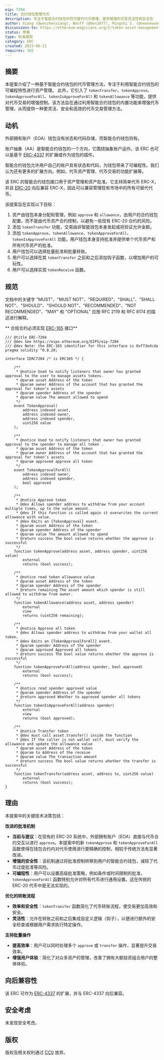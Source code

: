 ```yaml
---
eip: 7204
title: 合约钱包管理代币
description: 专注于智能合约钱包中的可替代代币管理，提供增强的交易灵活性和安全性
author: Xiang (@wenzhenxiang), Ben77 (@ben2077), Mingshi S. (@newnewsms)
discussions-to: https://ethereum-magicians.org/t/token-asset-management-interface-with-smart-contract-wallet/14759
status: 草案
type: 标准跟踪
category: ERC
created: 2023-06-21
requires: 165
---
```


## 摘要

本提案介绍了一种基于智能合约钱包的代币管理方法，专注于利用智能合约钱包的可编程特性进行资产管理。 
此外，它引入了 `tokenTransfer`、`tokenApprove`、`tokenApproveForAll`、`tokenIsApproveForAll` 和 `tokenAllowance` 等功能，提供对代币交易的增强控制。该方法旨在通过利用智能合约钱包的内置功能来增强代币管理，从而提供一种更灵活、安全和高效的代币交易管理方法。


## 动机

外部拥有账户（EOA）钱包没有状态和代码存储，而智能合约钱包则有。

账户抽象（AA）是智能合约钱包的一个方向，它围绕抽象账户运作。该 ERC 也可以是基于 [ERC-4337](./eip-4337.md) 的扩展或作为钱包的插件。

智能合约钱包允许用户自己的账户具有状态和代码，为钱包带来了可编程性。我们认为还有更多的扩展方向。例如，代币资产管理、代币交易的功能扩展等。

该 ERC 的智能合约钱包接口用于资产管理和资产批准。它支持简单代币 <!-- TODO --> ERC-X，并且 [ERC-20](./eip-20.md) 向后兼容 <!-- TODO --> ERC-X，因此可以兼容管理现有市场中的所有可替代代币。

该提案旨在实现以下目标：

1. 资产由钱包本身分配和管理，例如 `approve` 和 `allowance`，由用户的合约钱包配置，而不是由代币资产合约控制，以避免一些现有 ERC-20 合约的风险。
2. 添加 `tokenTransfer` 功能，交易由非智能钱包本身发起或将验证允许金额。
3. 添加 `tokenApprove`、`tokenAllowance`、`tokenApproveForAll`、`tokenIsApproveForAll` 功能。用户钱包本身支持批准并提供单个代币资产和所有代币资产的批准。
4. 用户钱包可以选择批量批准和批量转账。
5. 用户可以选择在其 `tokenTransfer` 之前和之后添加钩子函数，以增加用户的可玩性。
6. 用户可以选择实现 `tokenReceive` 函数。


## 规范

文档中的关键字 "MUST"、"MUST NOT"、"REQUIRED"、"SHALL"、"SHALL NOT"、"SHOULD"、"SHOULD NOT"、"RECOMMENDED"、"NOT RECOMMENDED"、"MAY" 和 "OPTIONAL" 应按 RFC 2119 和 RFC 8174 的描述进行解释。

** 合规合约必须实现 [ERC-165](./eip-165.md) 接口**

```solidity
/// @title ERC-7204 
/// @dev See https://eips.ethereum.org/EIPS/eip-7204
/// @dev Note: the ERC-165 identifier for this interface is 0xf73edcda
pragma solidity ^0.8.20;

interface IERC7204 /* is ERC165 */ {

    /**
     * @notice Used to notify listeners that owner has granted approval to the user to manage assets tokens.
     * @param asset Address of the token
     * @param owner Address of the account that has granted the approval for token‘s assets
     * @param spender Address of the spender
     * @param value The amount allowed to spend
     */
    event TokenApproval(
        address indexed asset,
        address indexed owner, 
        address indexed spender, 
        uint256 value
    );

    /**
     * @notice Used to notify listeners that owner has granted approval to the spender to manage all token .
     * @param asset Address of the token
     * @param owner Address of the account that has granted the approval for token‘s assets
     * @param approved approve all token
     */
    event TokenApprovalForAll(
        address indexed owner, 
        address indexed spender,
        bool approved
    );

    /**
     * @notice Approve token
     * @dev Allows spender address to withdraw from your account multiple times, up to the value amount.
     * @dev If this function is called again it overwrites the current allowance with value.
     * @dev Emits an {TokenApproval} event.
     * @param asset Address of the token
     * @param spender Address of the spender
     * @param value The amount allowed to spend
     * @return success The bool value returns whether the approve is successful
     */
    function tokenApprove(address asset, address spender, uint256 value) 
        external 
        returns (bool success);

    /**
     * @notice read token allowance value
     * @param asset Address of the token
     * @param spender Address of the spender
     * @return remaining The asset amount which spender is still allowed to withdraw from owner.
     */
    function tokenAllowance(address asset, address spender) 
        external
        view
        returns (uint256 remaining);

    /**
     * @notice Approve all token
     * @dev Allows spender address to withdraw from your wallet all token.
     * @dev Emits an {TokenApprovalForAll} event.
     * @param spender Address of the spender
     * @param approved Approved all tokens
     * @return success The bool value returns whether the approve is successful
     */
    function tokenApproveForAll(address spender, bool approved) 
        external 
        returns (bool success);

    /**
     * @notice read spender approved value
     * @param spender Address of the spender
     * @return approved Whether to approved spender all tokens
     */
    function tokenIsApproveForAll(address spender) 
        external
        view
        returns (bool approved);

    /**
     * @notice Transfer token
     * @dev must call asset.transfer() inside the function
     * @dev If the caller is not wallet self, must verify the allowance and update the allowance value
     * @param asset Address of the token
     * @param to Address of the receive
     * @param value The transaction amount
     * @return success The bool value returns whether the transfer is successful
     */
    function tokenTransfer(address asset, address to, uint256 value) 
        external 
        returns (bool success); 
}
```


## 理由

本提案中的关键技术决策包括：

**改进的批准机制**
- **当前与提议**：在现有的 ERC-20 系统中，外部拥有账户（EOA）直接与代币合约交互以进行 `approve`。本提案中的新 `tokenApprove` 和 `tokenApproveForAll` 函数使得在钱包合约内对代币使用进行更精确的控制，相较于传统方法有显著改进。
- **增强的安全性**：该机制通过将批准控制转移到用户的智能合约钱包，减轻了代币过度批准等风险。
- **可编程性**：用户可以设置高级批准策略，例如条件或时间限制的批准，`tokenApproveForAll` 函数特别允许对所有代币进行通用设置。这在传统的 ERC-20 代币中是无法实现的。

**优化的转账流程**
- **效率和安全性**：`tokenTransfer` 函数简化了代币转账流程，使交易更加高效和安全。
- **灵活性**：允许在转账之前和之后集成自定义逻辑（钩子），以便进行额外的安全检查或根据用户需求执行特定操作。

**支持批量操作**
- **提高效率**：用户可以同时处理多个 `approve` 或 `transfer` 操作，显著提升交易效率。
- **增强用户体验**：简化了对众多资产的管理，改善了拥有大额投资组合用户的整体体验。



## 向后兼容性

该 ERC 可作为 [ERC-4337](./eip-4337.md) 的扩展，并与 ERC-4337 向后兼容。

## 安全考虑

未发现安全考虑。

## 版权

版权及相关权利通过 [CC0](../LICENSE.md) 放弃。